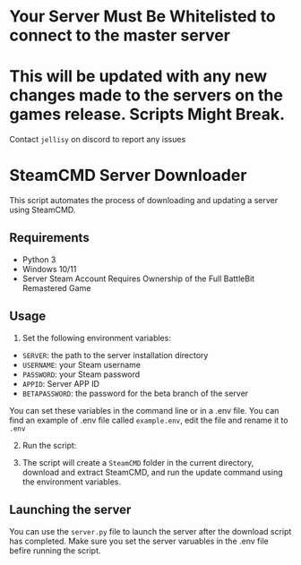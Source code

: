 # Your Server Must Be Whitelisted to connect to the master server
# This will be updated with any new changes made to the servers on the games release. Scripts Might Break. 
Contact `jellisy` on discord to report any issues


# SteamCMD Server Downloader

This script automates the process of downloading and updating a server using SteamCMD.

## Requirements
- Python 3
- Windows 10/11
- Server Steam Account Requires Ownership of the Full BattleBit Remastered Game

## Usage

1. Set the following environment variables:
  - `SERVER`: the path to the server installation directory
  - `USERNAME`: your Steam username
  - `PASSWORD`: your Steam password
  - `APPID`: Server APP ID
  - `BETAPASSWORD`: the password for the beta branch of the server
  
  You can set these variables in the command line or in a .env file.
  You can find an example of .env file called `example.env`, edit the file and rename it to `.env`

2. Run the script:

3. The script will create a `SteamCMD` folder in the current directory, download and extract SteamCMD, and run the update command using the environment variables.

## Launching the server

You can use the `server.py` file to launch the server after the download script has completed.
Make sure you set the server varuables  in the .env file befire running the script.




